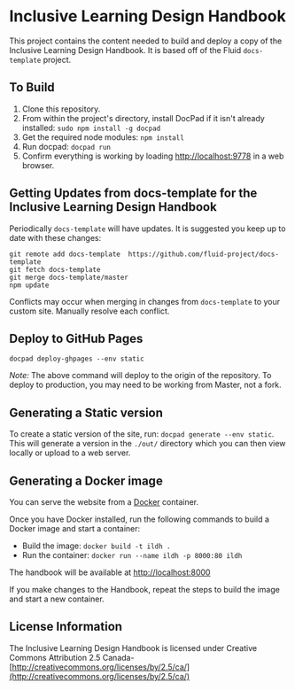 # Inclusive Learning Design Handbook

This project contains the content needed to build and deploy a copy of the Inclusive Learning Design Handbook. It is based off of the Fluid `docs-template` project.

## To Build

1. Clone this repository.
2. From within the project's directory, install DocPad if it isn't already installed: `sudo npm install -g docpad`
3. Get the required node modules: `npm install`
4. Run docpad: `docpad run`
5. Confirm everything is working by loading [http://localhost:9778](http://localhost:9778) in a web browser.

## Getting Updates from docs-template for the Inclusive Learning Design Handbook

Periodically `docs-template` will have updates. It is suggested you keep up to date with these changes:

```shell
git remote add docs-template  https://github.com/fluid-project/docs-template
git fetch docs-template
git merge docs-template/master
npm update
```

Conflicts may occur when merging in changes from `docs-template` to your custom site. Manually resolve each conflict.

## Deploy to GitHub Pages

```shell
docpad deploy-ghpages --env static
```

*Note:* The above command will deploy to the origin of the repository. To deploy to production, you may need to be working from Master, not a fork.

## Generating a Static version

To create a static version of the site, run: `docpad generate --env static`. This will generate a version in the `./out/` directory which you can then view locally or upload to a web server.

## Generating a Docker image

You can serve the website from a [Docker](https://docs.docker.com/get-docker) container.

Once you have Docker installed, run the following commands to build a Docker image and start a container:

* Build the image: `docker build -t ildh .`
* Run the container: `docker run --name ildh -p 8000:80 ildh`

The handbook will be available at [http://localhost:8000](http://localhost:8000)

If you make changes to the Handbook, repeat the steps to build the image and start a new container.

## License Information

The Inclusive Learning Design Handbook is licensed under Creative Commons Attribution 2.5 Canada- [http://creativecommons.org/licenses/by/2.5/ca/](http://creativecommons.org/licenses/by/2.5/ca/)
